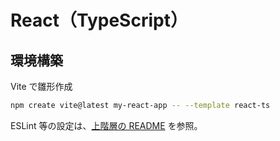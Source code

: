 # React（TypeScript）

## 環境構築
Vite で雛形作成
```bash
npm create vite@latest my-react-app -- --template react-ts
```

ESLint 等の設定は、[上階層の README](https://github.com/h-yoshikawa44/dotfiles/blob/main/TypeScript/README.md) を参照。
